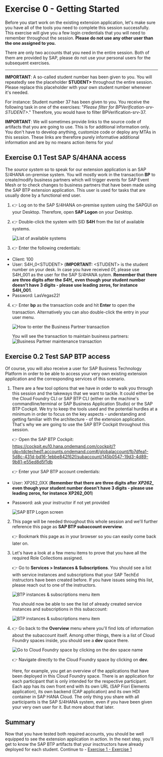 # Exercise 0 - Getting Started

Before you start work on the existing extension application, let's make sure you have all of the tools you need to complete this session successfully. This exercise will give you a few login credentials that you will need to remember throughout the session. **Please do not use any other user than the one assigned to you.**

There are only two accounts that you need in the entire session. Both of them are provided by SAP, please do not use your personal users for the subsequent exercises.


--- 
**IMPORTANT**: A so-called student number has been given to you. You will repeatedly see the placeholder **STUDENT>** throughout the entire session. Please replace this placeholder with your own student number whenever it's needed.

For instance: Student number 37 has been given to you. You receive the following task in one of the exercises: "*Please filter for BPVerification-srv-STUDENT>*."
Therefore, you would have to filter BPVerification-srv-37.

**IMPORTANT**: We will sometimes provide links to the source code of artifacts that you are going to use. This is for additional information only. You don't have to develop anything, customize code or deploy any MTAs in this session. These links are therefore purely informative additional information and are by no means action items for you!


## Exercise 0.1 Test SAP S/4HANA access

The _source system_ so to speak for our extension application is an SAP S/4HANA on-premise system. You will mostly work in the transaction **BP** to create/modify business partners which will trigger events for SAP Event Mesh or to check changes to business partners that have been made using the SAP BTP extension application. This user is used for tasks that are usually done by a functional end user.

1. 👉 Log on to the SAP S/4HANA on-premise system using the SAPGUI on your Desktop. Therefore, open **SAP Logon** on your Desktop. 

2. 👉 Double-click the system with SID **S4H** from the list of available systems. 

    ![List of available systems](./images/sap_logon.png)

3. 👉 Enter the following credentials: 

* Client: 100
* User: S4H_0\<STUDENT> (**IMPORTANT:** \<STUDENT> is the student number on your desk. In case you have received *01*, please use S4H_001 as the user for the SAP S/4HANA sytem. **Remember that there are three digits after the *S4H_* even though your student number doesn't have 3 digits - please use leading zeros, for instance S4H_001**.
* Password: LasVegas22!

4. 👉 Enter **bp** as the transaction code and hit **Enter** to open the transaction. Alternatively you can also double-click the entry in your user menu. 

    ![How to enter the Business Partner transaction](./images/bp_transaction_code.png)
    
    You will see the transaction to maintain business partners: 
    ![Business Partner maintenance transaction](./images/maintain_bp.png)

## Exercise 0.2 Test SAP BTP access

Of course, you will also receive a user for SAP Business Technology Platform in order to be able to access your very own existing extension application and the corresponding services of this scenario. 

1. There are a few tool options that we have in order to walk you through this session and the takeways that we want to tackle. It could either be the Cloud Foundry CLI or SAP BTP CLI (either on the machine's commandline/terminal or SAP Business Application Studio) or the SAP BTP Cockpit. We try to keep the tools used and the potential hurdles at a minimum in order to focus on the key aspects - understanding and getting familiar with the architecture - of the extension application. That's why we are going to use the SAP BTP Cockpit throughout this session.

    👉 Open the SAP BTP Cockpit: <https://cockpit.eu10.hana.ondemand.com/cockpit/?idp=tdcteched1.accounts.ondemand.com#/globalaccount/fb7dfea1-5d8c-431d-bd16-1ebbe842f62f/subaccount/145b0547-19d3-4d89-9b81-e55ed8d5f1db>

    👉 Enter your SAP BTP account credentials: 

* User: XP262_0XX (**Remember that there are three digits after *XP262_* even though your student number doesn't have 3 digits - please use leading zeros, for instance XP262_001**)
* Password: ask your instructor if not yet provided

    ![SAP BTP Logon screen](./images/btp_logon.png)

2. This page will be needed throughout this whole session and we'll further reference this page as **SAP BTP subaccount overview**. 

    👉 Bookmark this page as in your browser so you can easily come back later on.

3. Let's have a look at a few menu items to prove that you have all the required Role Collections assigned. 

    👉 Go to **Services > Instances & Subscriptions**. You should see a list with service instances and subscriptions that your SAP TechEd instructors have been created before. If you have issues seing this list, please reach out to one of the instructors. 

    ![BTP instances & subscriptions menu item](./images/btp_instances.png)

    You should now be able to see the list of already created service instances and subscriptions in this subaccount: 

    ![BTP instances & subscriptions menu item](./images/instances_subs_overview.png)

4. 👉 Go back to the **Overview** menu where you'll find lots of information about the subaccount itself. Among other things, there is a list of Cloud Foundry spaces inside, you should see a **dev** space there. 

    ![Go to Cloud Foundry space by clicking on the dev space name](./images/go_to_cfspace.png)

    👉 Navigate directly to the Cloud Foundry space by clicking on **dev**. 

    Here, for example, you get an overview of the applications that have been deployed in this Cloud Foundry space. There is an application for each participant that is only intended for the respective participant. Each app has its own front end with its own URL (SAP Fiori Elements application), its own backend (CAP application) and its own HDI container in SAP HANA Cloud. The only thing you share with all participants is the SAP S/4HANA system, even if you have been given your very own user for it. But more about that later. 
## Summary

Now that you have tested both required accounts, you should be well equipped to see the extension application in action. In the next step, you'll get to know the SAP BTP artifacts that your insctructors have already deployed for each student. 
Continue to - [Exercise 1 - Exercise 1](../ex1/README.md)
